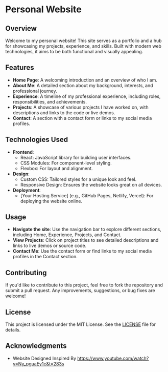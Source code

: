 # Personal Website

## Overview

Welcome to my personal website! This site serves as a portfolio and a hub for showcasing my projects, experience, and skills. Built with modern web technologies, it aims to be both functional and visually appealing.

## Features

- **Home Page**: A welcoming introduction and an overview of who I am.
- **About Me**: A detailed section about my background, interests, and professional journey.
- **Experience**: A timeline of my professional experience, including roles, responsibilities, and achievements.
- **Projects**: A showcase of various projects I have worked on, with descriptions and links to the code or live demos.
- **Contact**: A section with a contact form or links to my social media profiles.

## Technologies Used

- **Frontend**:
  - React: JavaScript library for building user interfaces.
  - CSS Modules: For component-level styling.
  - Flexbox: For layout and alignment.
- **Design**:
  - Custom CSS: Tailored styles for a unique look and feel.
  - Responsive Design: Ensures the website looks great on all devices.
- **Deployment**:
  - [Your Hosting Service] (e.g., GitHub Pages, Netlify, Vercel): For deploying the website online.

## Usage

- **Navigate the site**: Use the navigation bar to explore different sections, including Home, Experience, Projects, and Contact.
- **View Projects**: Click on project titles to see detailed descriptions and links to live demos or source code.
- **Contact Me**: Use the contact form or find links to my social media profiles in the Contact section.

## Contributing

If you'd like to contribute to this project, feel free to fork the repository and submit a pull request. Any improvements, suggestions, or bug fixes are welcome!

## License

This project is licensed under the MIT License. See the [LICENSE](LICENSE) file for details.

## Acknowledgments

- Website Designed Inspired By https://www.youtube.com/watch?v=Ny_pguaEy1c&t=283s
